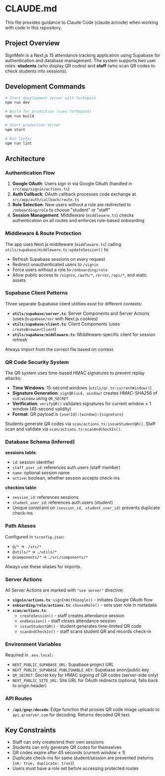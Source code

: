 # CLAUDE.md

This file provides guidance to Claude Code (claude.ai/code) when working with code in this repository.

## Project Overview

SignMeIn is a Next.js 15 attendance tracking application using Supabase for authentication and database management. The system supports two user roles: **students** (who display QR codes) and **staff** (who scan QR codes to check students into sessions).

## Development Commands

```bash
# Start development server with Turbopack
npm run dev

# Build for production (uses Turbopack)
npm run build

# Start production server
npm start

# Run linter
npm run lint
```

## Architecture

### Authentication Flow

1. **Google OAuth**: Users sign in via Google OAuth (handled in `src/app/signin/actions.ts`)
2. **Auth Callback**: OAuth callback processes code exchange at `src/app/auth/callback/route.ts`
3. **Role Selection**: New users without a role are redirected to `/onboarding/role` to choose "student" or "staff"
4. **Session Management**: Middleware (`middleware.ts`) checks authentication on all routes and enforces role-based onboarding

### Middleware & Route Protection

The app uses Next.js middleware (`middleware.ts`) calling `utils/supabase/middleware.ts:updateSession()` to:
- Refresh Supabase sessions on every request
- Redirect unauthenticated users to `/signin`
- Force users without a role to `/onboarding/role`
- Allow public access to `/signin`, `/auth/*`, `/error`, `/api/*`, and static assets

### Supabase Client Patterns

Three separate Supabase client utilities exist for different contexts:

- **`utils/supabase/server.ts`**: Server Components and Server Actions (uses `@supabase/ssr` with Next.js cookies)
- **`utils/supabase/client.ts`**: Client Components (uses `createBrowserClient`)
- **`utils/supabase/middleware.ts`**: Middleware-specific client for session refresh

Always import from the correct file based on context.

### QR Code Security System

The QR system uses time-based HMAC signatures to prevent replay attacks:

- **Time Windows**: 15-second windows (`utils/qr.ts:currentWindow()`)
- **Signature Generation**: `signQR(uid, window)` creates HMAC-SHA256 of `uid:window` using `QR_SECRET`
- **Verification**: `verifyQR()` validates signatures for current window ± 1 window (45-second validity)
- **Format**: QR payload is `{userId}:{window}:{signature}`

Students generate QR codes via `scan/actions.ts:issueStudentQR()`. Staff scan and validate via `scan/actions.ts:scanAndCheckIn()`.

### Database Schema (Inferred)

**sessions table**:
- `id`: session identifier
- `staff_user_id`: references auth.users (staff member)
- `name`: optional session name
- `active`: boolean, whether session accepts check-ins

**checkins table**:
- `session_id`: references sessions
- `student_user_id`: references auth.users (student)
- Unique constraint on `(session_id, student_user_id)` prevents duplicate check-ins

### Path Aliases

Configured in `tsconfig.json`:
- `@/*` → `./src/*`
- `@utils/*` → `./utils/*`
- `@components/*` → `./src/components/*`

Always use these aliases for imports.

### Server Actions

All Server Actions are marked with `"use server"` directive:
- **`signin/actions.ts`**: `signInWithGoogle()` - initiates Google OAuth flow
- **`onboarding/role/actions.ts`**: `chooseRole()` - sets user role in metadata
- **`scan/actions.ts`**:
  - `createSession()` - staff creates attendance session
  - `endSession()` - staff closes attendance session
  - `issueStudentQR()` - student generates time-limited QR code
  - `scanAndCheckIn()` - staff scans student QR and records check-in

### Environment Variables

Required in `.env.local`:
- `NEXT_PUBLIC_SUPABASE_URL`: Supabase project URL
- `NEXT_PUBLIC_SUPABASE_PUBLISHABLE_KEY`: Supabase anon/public key
- `QR_SECRET`: Secret key for HMAC signing of QR codes (server-side only)
- `NEXT_PUBLIC_SITE_URL`: Site URL for OAuth redirects (optional, falls back to origin header)

### API Routes

- **`/api/goqr/decode`**: Edge function that proxies QR code image uploads to `api.qrserver.com` for decoding. Returns decoded QR text.

## Key Constraints

- Staff can only create/end their own sessions
- Students can only generate QR codes for themselves
- QR codes expire after 45 seconds (current window ± 1)
- Duplicate check-ins for same student/session are prevented (returns `{ok: true, duplicate: true}`)
- Users must have a role set before accessing protected routes
